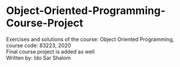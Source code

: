 # Object-Oriented-Programming-Course-Project
Exercises and solutions of the course: Object Oriented Programming, course code: 83223, 2020  
Final course project is added as well  
Written by: Ido Sar Shalom
